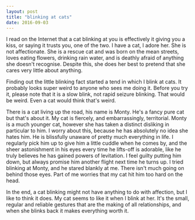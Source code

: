 ```yaml
---
layout: post
title: "blinking at cats"
date: 2016-09-03
---
```


I read on the Internet that a cat blinking at you is effectively it giving you a kiss, or saying it trusts you, one of the two. I have a cat, I adore her. She is not affectionate. She is a rescue cat and was born on the mean streets, loves eating flowers, drinking rain water, and is deathly afraid of anything she doesn't recognise. Despite this, she does her best to pretend that she cares very little about anything.

Finding out the little blinking fact started a tend in which I blink at cats. It probably looks super weird to anyone who sees me doing it. Before you try it, please note that it is a slow blink, not rapid seizure blinking. That would be weird. Even a cat would think that's weird.

There is a cat living up the road, his name is Monty. He's a fancy pure cat but that's about it. My cat is fiercely, and embarrassingly, territorial. Monty is a much younger cat, however she has taken a distinct disliking in particular to him. I worry about this, because he has absolutely no idea she hates him. He is blissfully unaware of pretty much everything in life. I regularly pick him up to give him a little cuddle when he comes by, and the sheer astonishment in his eyes every time he lifts-off is adorable, like he truly believes he has gained powers of levitation. I feel guilty putting him down, but always promise him another flight next time he turns up. I tried blinking at Monty, and he stared blankly at me. There isn't much going on behind those eyes. Part of me worries that my cat hit him too hard on the head.

In the end, a cat blinking might not have anything to do with affection, but I like to think it does. My cat seems to like it when I blink at her. It's the small, regular and reliable gestures that are the making of all relationships, and when she blinks back it makes everything worth it.
